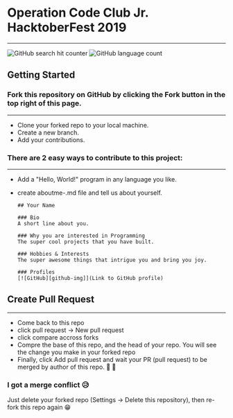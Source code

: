 # Operation Code Club Jr. HacktoberFest 2019

---

![GitHub search hit counter](https://img.shields.io/github/search/ezralazuardy/hacktoberfest/hacktoberfest?color=red&style=flat-square)
![GitHub language count](https://img.shields.io/github/languages/count/ezralazuardy/hacktoberfest?style=flat-square)

## Getting Started

### Fork this repository on GitHub by clicking the Fork button in the top right of this page.

---

-   Clone your forked repo to your local machine.
-   Create a new branch.
-   Add your contributions.

### There are 2 easy ways to contribute to this project:

---

-   Add a "Hello, World!" program in any language you like.
-   create aboutme-<yourname>.md file and tell us about yourself.

    ```
    ## Your Name

    ### Bio
    A short line about you.

    ### Why you are interested in Programming
    The super cool projects that you have built.

    ### Hobbies & Interests
    The super awesome things that intrigue you and bring you joy.

    ### Profiles
    [![GitHub][github-img]](Link to GitHub profile)
    ```

## Create Pull Request

---

-   Come back to this repo
-   click pull request -> New pull request
-   click compare accross forks
-   Compre the base of this repo, and the head of your repo. You will see the change you make in your forked repo
-   Finally, click Add pull request and wait your PR (pull request) to be merged by author of this repo. 🎉 🎉

### I got a merge conflict 😥

Just delete your forked repo (Settings -> Delete this repository), then re-fork this repo again 😁
